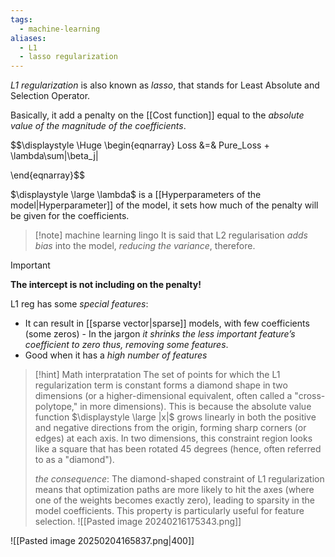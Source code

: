 ```yaml
---
tags:
  - machine-learning
aliases:
  - L1
  - lasso regularization
---
```

*L1 regularization* is also known as *lasso*, that stands for Least Absolute and Selection Operator.

Basically, it add a penalty on the [[Cost function]] equal to the *absolute value of the magnitude of the coefficients*.

$$\displaystyle \Huge \begin{eqnarray} 
Loss &=& Pure\_Loss + \lambda\sum|\beta_j|

\end{eqnarray}$$

$\displaystyle \large \lambda$ is a [[Hyperparameters of the model|Hyperparameter]] of the model, it sets how much of the penalty will be given for the coefficients.

>[!note] machine learning lingo
> It is said that L2 regularisation *adds bias* into the model, *reducing the variance*, therefore.

>[!important]
>**The intercept is not including on the penalty!**

L1 reg has some *special features*:
- It can result in [[sparse vector|sparse]] models, with few coefficients (some zeros) - In the jargon *it shrinks the less important feature’s coefficient to zero thus, removing some features*.
- Good when it has a *high number of features*

>[!hint] Math interpratation
>The set of points for which the L1 regularization term is constant forms a diamond shape in two dimensions (or a higher-dimensional equivalent, often called a "cross-polytope," in more dimensions).
>This is because the absolute value function $\displaystyle \large |x|$ grows linearly in both the positive and negative directions from the origin, forming sharp corners (or edges) at each axis. In two dimensions, this constraint region looks like a square that has been rotated 45 degrees (hence, often referred to as a "diamond").
>
>*the consequence*: The diamond-shaped constraint of L1 regularization means that optimization paths are more likely to hit the axes (where one of the weights becomes exactly zero), leading to sparsity in the model coefficients. This property is particularly useful for feature selection.
>![[Pasted image 20240216175343.png]]

![[Pasted image 20250204165837.png|400]]